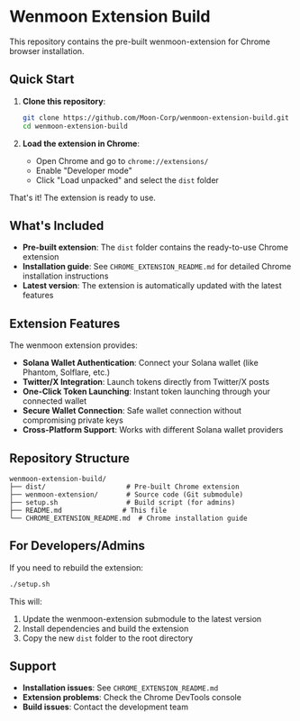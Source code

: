 # Wenmoon Extension Build

This repository contains the pre-built wenmoon-extension for Chrome browser installation.

## Quick Start

1. **Clone this repository**:
   ```bash
   git clone https://github.com/Moon-Corp/wenmoon-extension-build.git
   cd wenmoon-extension-build
   ```

2. **Load the extension in Chrome**:
   - Open Chrome and go to `chrome://extensions/`
   - Enable "Developer mode"
   - Click "Load unpacked" and select the `dist` folder

That's it! The extension is ready to use.

## What's Included

- **Pre-built extension**: The `dist` folder contains the ready-to-use Chrome extension
- **Installation guide**: See `CHROME_EXTENSION_README.md` for detailed Chrome installation instructions
- **Latest version**: The extension is automatically updated with the latest features

## Extension Features

The wenmoon extension provides:

- **Solana Wallet Authentication**: Connect your Solana wallet (like Phantom, Solflare, etc.)
- **Twitter/X Integration**: Launch tokens directly from Twitter/X posts
- **One-Click Token Launching**: Instant token launching through your connected wallet
- **Secure Wallet Connection**: Safe wallet connection without compromising private keys
- **Cross-Platform Support**: Works with different Solana wallet providers

## Repository Structure

```
wenmoon-extension-build/
├── dist/                    # Pre-built Chrome extension
├── wenmoon-extension/       # Source code (Git submodule)
├── setup.sh                 # Build script (for admins)
├── README.md               # This file
└── CHROME_EXTENSION_README.md  # Chrome installation guide
```

## For Developers/Admins

If you need to rebuild the extension:

```bash
./setup.sh
```

This will:
1. Update the wenmoon-extension submodule to the latest version
2. Install dependencies and build the extension
3. Copy the new `dist` folder to the root directory

## Support

- **Installation issues**: See `CHROME_EXTENSION_README.md`
- **Extension problems**: Check the Chrome DevTools console
- **Build issues**: Contact the development team 